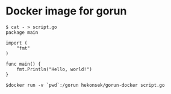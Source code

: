 # Docker image for gorun

    $ cat - > script.go
    package main
    
    import (
    	"fmt"
    )
    
    func main() {
    	fmt.Println("Hello, world!")
    }

    $docker run -v `pwd`:/gorun hekonsek/gorun-docker script.go